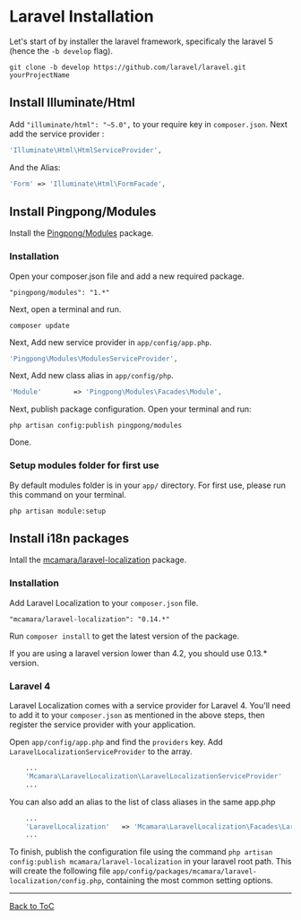 # Laravel Installation

Let's start of by installer the laravel framework, specificaly the laravel 5 (hence the `-b develop` flag).

```
git clone -b develop https://github.com/laravel/laravel.git yourProjectName
```

## Install Illuminate/Html

Add `"illuminate/html": "~5.0",` to your require key in `composer.json`.
Next add the service provider : 


``` php
'Illuminate\Html\HtmlServiceProvider',
```

And the Alias:

``` php
'Form' => 'Illuminate\Html\FormFacade',
```


## Install Pingpong/Modules

Install the [Pingpong/Modules](https://github.com/pingpong-labs/modules) package.

### Installation

Open your composer.json file and add a new required package.

  ```
  "pingpong/modules": "1.*"
  ```

Next, open a terminal and run.

  ```
  composer update 
  ```
  
Next, Add new service provider in `app/config/app.php`.

  ``` php
  'Pingpong\Modules\ModulesServiceProvider',
  ```
  
Next, Add new class alias in `app/config/php`.

  ``` php
  'Module'        => 'Pingpong\Modules\Facades\Module',
  ```
  
Next, publish package configuration. Open your terminal and run:

  ```
  php artisan config:publish pingpong/modules
  ```

Done.

### Setup modules folder for first use

By default modules folder is in your `app/` directory. For first use, please run this command on your terminal.
  ```
  php artisan module:setup
  ```

## Install i18n packages

Intall the [mcamara/laravel-localization](https://github.com/mcamara/laravel-localization) package.

### Installation

Add Laravel Localization to your `composer.json` file.

    "mcamara/laravel-localization": "0.14.*"

Run `composer install` to get the latest version of the package.

If you are using a laravel version lower than 4.2, you should use 0.13.* version.


### Laravel 4

Laravel Localization comes with a service provider for Laravel 4. You'll need to add it to your `composer.json` as mentioned in the above steps, then register the service provider with your application.

Open `app/config/app.php` and find the `providers` key. Add `LaravelLocalizationServiceProvider` to the array.

``` php
	...
	'Mcamara\LaravelLocalization\LaravelLocalizationServiceProvider'
	...
```

You can also add an alias to the list of class aliases in the same app.php

``` php
	...
	'LaravelLocalization'	=> 'Mcamara\LaravelLocalization\Facades\LaravelLocalization'
	...
```

To finish, publish the configuration file using the command `php artisan config:publish mcamara/laravel-localization` in your laravel root path. This will create the following file `app/config/packages/mcamara/laravel-localization/config.php`, containing the most common setting options.


***

[Back to ToC](../readme/md)
